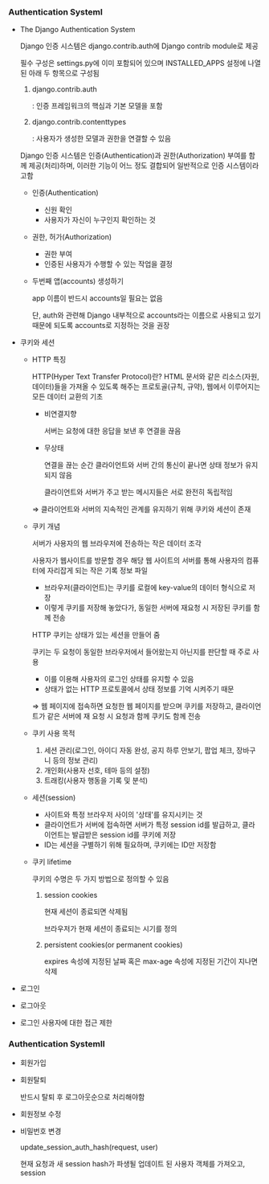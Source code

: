 ### Authentication SystemⅠ

- The Django Authentication System

  Django 인증 시스템은 django.contrib.auth에 Django contrib module로 제공

  필수 구성은 settings.py에 이미 포함되어 있으며 INSTALLED_APPS 설정에 나열된 아래 두 항목으로 구성됨

  1. django.contrib.auth

     : 인증 프레임워크의 핵심과 기본 모델을 포함

  2. django.contrib.contenttypes

     : 사용자가 생성한 모델과 권한을 연결할 수 있음

  Django 인증 시스템은 인증(Authentication)과 권한(Authorization) 부여를 함께 제공(처리)하며, 이러한 기능이 어느 정도 결합되어 일반적으로 인증 시스템이라고함

  - 인증(Authentication)
    - 신원 확인
    - 사용자가 자신이 누구인지 확인하는 것
  - 권한, 허가(Authorization)
    - 권한 부여
    - 인증된 사용자가 수행할 수 있는 작업을 결정

  

  - 두번째 앱(accounts) 생성하기

    app 이름이 반드시 accounts일 필요는 없음

    단, auth와 관련해 Django 내부적으로 accounts라는 이름으로 사용되고 있기 때문에 되도록 accounts로 지정하는 것을 권장

  

- 쿠키와 세션

  - HTTP 특징

    HTTP(Hyper Text Transfer Protocol)란? HTML 문서와 같은 리소스(자원, 데이터)들을 가져올 수 있도록 해주는 프로토골(규칙, 규약), 웹에서 이루어지는 모든 데이터 교환의 기초

    - 비연결지향

      서버는 요청에 대한 응답을 보낸 후 연결을 끊음

    - 무상태

      연결을 끊는 순간 클라이언트와 서버 간의 통신이 끝나면 상태 정보가 유지되지 않음

      클라이언트와 서버가 주고 받는 메시지들은 서로 완전히 독립적임

    ⇒ 클라이언트와 서버의 지속적인 관계를 유지하기 위해 쿠키와 세션이 존재

  

  - 쿠키 개념

    서버가 사용자의 웹 브라우저에 전송하는 작은 데이터 조각

    사용자가 웹사이트를 방문할 경우 해당 웹 사이트의 서버를 통해 사용자의 컴퓨터에 자리잡게 되는 작은 기록 정보 파일

    - 브라우저(클라이언트)는 쿠키를 로컬에 key-value의 데이터 형식으로 저장
    - 이렇게 쿠키를 저장해 놓았다가, 동일한 서버에 재요청 시 저장된 쿠키를 함께 전송

    

    HTTP 쿠키는 상태가 있는 세션을 만들어 줌

    쿠키는 두 요청이 동일한 브라우저에서 들어왔는지 아닌지를 판단할 때 주로 사용

    - 이를 이용해 사용자의 로그인 상태를 유지할 수 있음
    - 상태가 없는 HTTP 프로토콜에서 상태 정보를 기억 시켜주기 때문

    ⇒ 웹 페이지에 접속하면 요청한 웹 페이지를 받으며 쿠키를 저장하고, 클라이언트가 같은 서버에 재 요청 시 요청과 함께 쿠키도 함께 전송

  - 쿠키 사용 목적
    1. 세션 관리(로그인, 아이디 자동 완성, 공지 하루 안보기, 팝업 체크, 장바구니 등의 정보 관리)
    2. 개인화(사용자 선호, 테마 등의 설정)
    3. 트래킹(사용자 행동을 기록 및 분석)

  - 세션(session)

    - 사이트와 특정 브라우저 사이의 '상태'를 유지시키는 것
    - 클라이언트가 서버에 접속하면 서버가 특정 session id를 발급하고, 클라이언트는 발급받은 session id를 쿠키에 저장
    - ID는 세션을 구별하기 위해 필요하며, 쿠키에는 ID만 저장함

  - 쿠키 lifetime

    쿠키의 수명은 두 가지 방법으로 정의할 수 있음

    1. session cookies

       현재 세션이 종료되면 삭제됨

       브라우저가 현재 세션이 종료되는 시기를 정의

    2. persistent cookies(or permanent cookies)

       expires 속성에 지정된 날짜 혹은 max-age 속성에 지정된 기간이 지나면 삭제



- 로그인
- 로그아웃
- 로그인 사용자에 대한 접근 제한





### Authentication SystemⅡ

- 회원가입

- 회원탈퇴

  반드시 탈퇴 후 로그아웃순으로 처리해야함

- 회원정보 수정

  

- 비밀번호 변경

  update_session_auth_hash(request, user)

  현재 요청과 새 session hash가 파생될 업데이트 된 사용자 객체를 가져오고, session